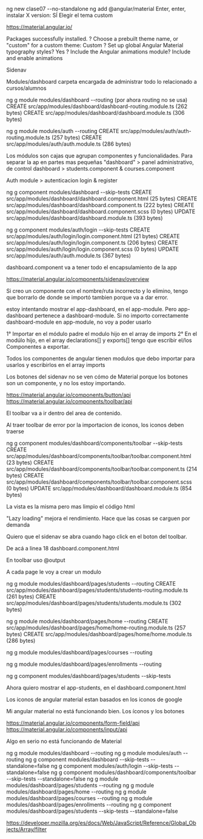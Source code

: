 ng new clase07 --no-standalone
ng add @angular/material
Enter, enter,
instalar X version: SÍ
Elegir el tema custom

https://material.angular.io/

Packages successfully installed.
? Choose a prebuilt theme name, or "custom" for a custom theme: Custom
? Set up global Angular Material typography styles? Yes
? Include the Angular animations module? Include and enable animations

Sidenav

Modules/dashboard carpeta encargada de administrar todo lo relacionado a cursos/alumnos

ng g module modules/dashboard --routing
(por ahora routing no se usa)
CREATE src/app/modules/dashboard/dashboard-routing.module.ts (262 bytes)
CREATE src/app/modules/dashboard/dashboard.module.ts (306 bytes)

ng g module modules/auth --routing
CREATE src/app/modules/auth/auth-routing.module.ts (257 bytes)
CREATE src/app/modules/auth/auth.module.ts (286 bytes)

Los módulos son cajas que agrupan componentes y funcionalidades. Para separar la ap en partes mas pequeñas
"dashboard" > panel administrativo, de control
dashboard > students.component & courses.component

Auth module > autenticacion
login & register

ng g component modules/dashboard --skip-tests
CREATE src/app/modules/dashboard/dashboard.component.html (25 bytes)
CREATE src/app/modules/dashboard/dashboard.component.ts (222 bytes)
CREATE src/app/modules/dashboard/dashboard.component.scss (0 bytes)
UPDATE src/app/modules/dashboard/dashboard.module.ts (393 bytes)

ng g component modules/auth/login --skip-tests
CREATE src/app/modules/auth/login/login.component.html (21 bytes)
CREATE src/app/modules/auth/login/login.component.ts (206 bytes)
CREATE src/app/modules/auth/login/login.component.scss (0 bytes)
UPDATE src/app/modules/auth/auth.module.ts (367 bytes)

dashboard.component va a tener todo el encapsulamiento de la app

https://material.angular.io/components/sidenav/overview

Si creo un componente con el nombre/ruta incorrecto y lo elimino, tengo que borrarlo de donde se importó tambien porque va a dar error.

estoy intentando mostrar el app-dashboard, en el app-module. Pero app-dashboard pertenece a dashboard-module. Si no importo correctamente dashboard-module en app-module, no voy a poder usarlo

1° Importar en el módulo padre el modulo hijo en el array de imports
2° En el modúlo hijo, en el array declarations[] y exports[] tengo que escribir el/los Componentes a exportar.

Todos los componentes de angular tienen modulos que debo importar para usarlos
y escribirlos en el array imports

Los botones del sidenav no se ven cómo de Material porque los botones son un componente, y no los estoy importando.

https://material.angular.io/components/button/api
https://material.angular.io/components/toolbar/api

El toolbar va a ir dentro del area de contenido.

Al traer toolbar de error por la importacion de iconos, los iconos deben traerse

ng g component modules/dashboard/components/toolbar --skip-tests
CREATE src/app/modules/dashboard/components/toolbar/toolbar.component.html (23 bytes)
CREATE src/app/modules/dashboard/components/toolbar/toolbar.component.ts (214 bytes)
CREATE src/app/modules/dashboard/components/toolbar/toolbar.component.scss (0 bytes)
UPDATE src/app/modules/dashboard/dashboard.module.ts (854 bytes)

La vista es la misma pero mas limpio el código html

"Lazy loading" mejora el rendimiento. Hace que las cosas se carguen por demanda

Quiero que el sidenav se abra cuando hago click en el boton del toolbar.

De acá a linea 18 dashboard.component.html

En toolbar uso @output

A cada page le voy a crear un modulo

ng g module modules/dashboard/pages/students --routing
CREATE src/app/modules/dashboard/pages/students/students-routing.module.ts (261 bytes)
CREATE src/app/modules/dashboard/pages/students/students.module.ts (302 bytes)

ng g module modules/dashboard/pages/home --routing
CREATE src/app/modules/dashboard/pages/home/home-routing.module.ts (257 bytes)
CREATE src/app/modules/dashboard/pages/home/home.module.ts (286 bytes)

ng g module modules/dashboard/pages/courses --routing

ng g module modules/dashboard/pages/enrollments --routing

ng g component modules/dashboard/pages/students --skip-tests

Ahora quiero mostrar el app-students, en el dashboard.component.html

Los iconos de angular material estan basados en los iconos de google

Mi angular material no está funcionando bien. Los íconos y los botones

https://material.angular.io/components/form-field/api
https://material.angular.io/components/input/api

Algo en serio no está funcionando de Material

ng g module modules/dashboard --routing
ng g module modules/auth --routing
ng g component modules/dashboard --skip-tests --standalone=false
ng g component modules/auth/login --skip-tests --standalone=false
ng g component modules/dashboard/components/toolbar --skip-tests --standalone=false
ng g module modules/dashboard/pages/students --routing
ng g module modules/dashboard/pages/home --routing
ng g module modules/dashboard/pages/courses --routing
ng g module modules/dashboard/pages/enrollments --routing
ng g component modules/dashboard/pages/students --skip-tests --standalone=false

https://developer.mozilla.org/es/docs/Web/JavaScript/Reference/Global_Objects/Array/filter

